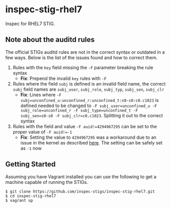 # inspec-stig-rhel7

Inspec for RHEL7 STIG.

## Note about the auditd rules

The official STIGs auditd rules are not in the correct syntax or outdated in a few ways. Below is the list of the issues found and how to correct them.

1. Rules with the ``key`` field missing the ``-F`` parameter breaking the rule syntax
    * **Fix**: Prepend the invalid ``key`` rules with ``-F`` 
2. Rules where the field ``subj`` is defined is an invalid field name, the correct ``subj`` field names are ``subj_user``, ``subj_role``, ``subj_typ``, ``subj_sen``, ``subj_clr``
    * **Fix**: Lines where ``-F subj=unconfined_u:unconfined_r:unconfined_t:s0-s0:c0.c1023`` is defined needed to be changed to ``-F subj_user=unconfined_u -F subj_role=unconfined_r -F subj_type=unconfined_t -F subj_sen=s0-s0 -F subj_clr=c0.c1023``. Splitting it out to the correct syntax
3. Rules with the field and value ``-F auid!=4294967295`` can be set to the proper value of ``-F auid!=-1``
    * **Fix**: Setting the value to ``4294967295`` was a workaround due to an issue in the kernel as described [here](http://lkml.iu.edu/hypermail/linux/kernel/1304.1/01594.html). The setting can be safely set as ``-1`` now

## Getting Started

Assuming you have Vagrant installed you can use the following to
get a machine capable of running the STIGs.

```
$ git clone https://github.com/inspec-stigs/inspec-stig-rhel7.git
$ cd inspec-stig-rhel7
$ vagrant up

```
